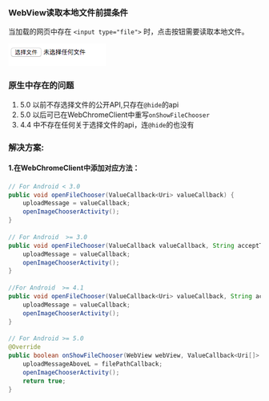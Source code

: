 ### WebView读取本地文件前提条件
当加载的网页中存在 `<input type="file">` 时，点击按钮需要读取本地文件。

![](/assets/html选取文件.png)

### 原生中存在的问题
1. 5.0 以前不存选择文件的公开API,只存在`@hide`的api
2. 5.0 以后可已在WebChromeClient中重写`onShowFileChooser`
3. 4.4 中不存在任何关于选择文件的api，连`@hide`的也没有

### 解决方案:
#### 1.在WebChromeClient中添加对应方法： 

```java
// For Android < 3.0
public void openFileChooser(ValueCallback<Uri> valueCallback) {
    uploadMessage = valueCallback;
    openImageChooserActivity();
}

// For Android  >= 3.0
public void openFileChooser(ValueCallback valueCallback, String acceptType) {
    uploadMessage = valueCallback;
    openImageChooserActivity();
}

//For Android  >= 4.1
public void openFileChooser(ValueCallback<Uri> valueCallback, String acceptType, String capture) {
    uploadMessage = valueCallback;
    openImageChooserActivity();
}

// For Android >= 5.0
@Override
public boolean onShowFileChooser(WebView webView, ValueCallback<Uri[]> filePathCallback, WebChromeClient.FileChooserParams fileChooserParams) {
    uploadMessageAboveL = filePathCallback;
    openImageChooserActivity();
    return true;
}
```

